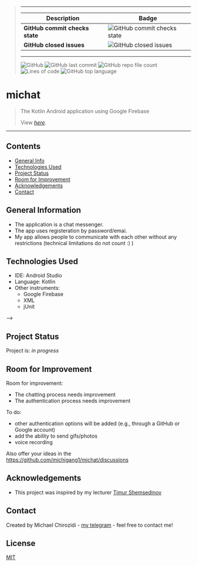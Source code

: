 >
>-----------------------------
>
>| Description | Badge |
>| ----------- | ----- |
>| **GitHub commit checks state**| <img alt="GitHub commit checks state" src="https://img.shields.io/github/checks-status/michigang1/michat/main?color=0000">      |
>| **GitHub closed issues**      |<img alt="GitHub closed issues" src="https://img.shields.io/github/issues-closed/michigang1/michat?color=0000">|
>-----------------------------
>
><img alt="GitHub" src="https://img.shields.io/github/license/michigang1/michat"> <img alt="GitHub last commit" src="https://img.shields.io/github/last-commit/michigang1/michat"> <img alt="GitHub repo file count" src="https://img.shields.io/github/directory-file-count/michigang1/michat?color=00f24"> <img alt="Lines of code" src="https://img.shields.io/tokei/lines/github/michigang1/michat?color=00000"> <img alt="GitHub top language" src="https://img.shields.io/github/languages/top/michigang1/michat?color=%23b57edc%20">
>⠀⠀⠀⠀
# michat
> The Kotlin Android application using Google Firebase
> 
> View [_here_](https://github.com/michigang1/michat/tree/main/app/src/main). 
-------------------------------
## Contents
* [General Info](#general-information)
* [Technologies Used](#technologies-used)<!-- * [Features](#features) --><!-- * [Screenshots](#screenshots) --><!-- * [Setup](#setup) --><!-- * [Usage](#usage) -->
* [Project Status](#project-status)
* [Room for Improvement](#room-for-improvement)
* [Acknowledgements](#acknowledgements)
* [Contact](#contact)<!-- * [License](#license) -->



## General Information
- The application is a chat messenger. 
- The app uses registeration by password/emai.
- My app allows people to communicate with each other without any restrictions (technical limitations do not count :) )



## Technologies Used
- IDE: Android Studio
- Language: Kotlin
- Other instruments:
   - Google Firebase
   - XML
   - jUnit



<!-- ## Screenshots
![Example screenshot](./img/screenshot.png)
<!-- If you have screenshots you'd like to share, include them here. --> -->


<!-- ## Setup
What are the project requirements/dependencies? Where are they listed? A requirements.txt or a Pipfile.lock file perhaps? Where is it located?

Proceed to describe how to install / setup one's local environment / get started with the project. -->



## Project Status
Project is: _in progress_



## Room for Improvement

Room for improvement:
- The chatting process needs improvement
- The authentication process needs improvement


To do:
- other authentication options will be added (e.g., through a GitHub or Google account)
- add the ability to send gifs/photos
- voice recording

Also offer your ideas in the https://github.com/michigang1/michat/discussions



## Acknowledgements
- This project was inspired by my lecturer [Timur Shemsedinov](https://github.com/HowProgrammingWorks/Index/commits?author=tshemsedinov)
<!-- - This project was based on [this tutorial](https://www.example.com). -->




## Contact
Created by Michael Chirozidi - [my telegram](https://telegram.me/poor_boy) - feel free to contact me!



## License
[MIT](LICENSE.md)
